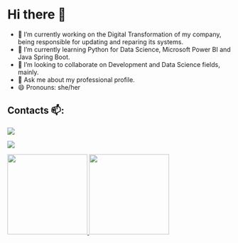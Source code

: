 # Hi there 👋

- 🔭 I’m currently working on the Digital Transformation of my company, being responsible for updating and reparing its systems.
- 🌱 I’m currently learning Python for Data Science, Microsoft Power BI and Java Spring Boot.
- 👯 I’m looking to collaborate on Development and Data Science fields, mainly.
- 💬 Ask me about my professional profile.
- 😄 Pronouns: she/her

## Contacts 📫:

<div>
<a href="[https://www.linkedin.com/in/seu-usuário-linkedln-aqui](https://www.linkedin.com/in/rachelbarinosilva/)" target="_blank"><img loading="lazy" src="https://img.shields.io/badge/-LinkedIn-%230077B5?style=for-the-badge&logo=linkedin&logoColor=white" target="_blank"></a>   

<a href = "mailto:contato@rachelbarinosilva@gmail.com"><img loading="lazy" src="https://img.shields.io/badge/Gmail-D14836?style=for-the-badge&logo=gmail&logoColor=white" target="_blank"></a>

</div>

<div>
<a href="https://github.com/RachelS2">
<img loading="lazy" height="180em" src="https://github-readme-stats.vercel.app/api/top-langs/?username=RachelS2&layout=compact&langs_count=7&theme=dracula"/>
<img loading="lazy" height="180em" src="https://github-readme-stats.vercel.app/api?username=RachelS2&show_icons=true&theme=dracula&include_all_commits=true&count_private=true"/>
</div>
